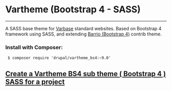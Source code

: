 # Vartheme (Bootstrap 4 - SASS)
---

A SASS base theme for 
[Varbase](https://www.drupal.org/project/varbase) standard websites.
 Based on Bootstrap 4 framework using SASS,
  and extending
 [Barrio (Bootstrap 4)](https://www.drupal.org/project/bootstrap_barrio) 
contrib theme.

### Install with Composer:
```
 $ composer require 'drupal/vartheme_bs4:~9.0'
```

## [Create a Vartheme BS4 sub theme ( Bootstrap 4 ) SASS for a project](https://github.com/Vardot/vartheme_bs4/tree/9.0.x/scripts)
